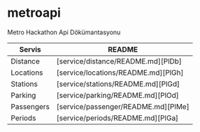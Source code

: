 # metroapi
Metro Hackathon Api Dökümantasyonu

| Servis | README |
| ------ | ------ |
| Distance | [service/distance/README.md][PlDb] |
| Locations | [service/locations/README.md][PlGh] |
| Stations | [service/stations/README.md][PlGd] |
| Parking | [service/parking/README.md][PlOd] |
| Passengers | [service/passenger/README.md][PlMe] |
| Periods | [service/periods/README.md][PlGa] |